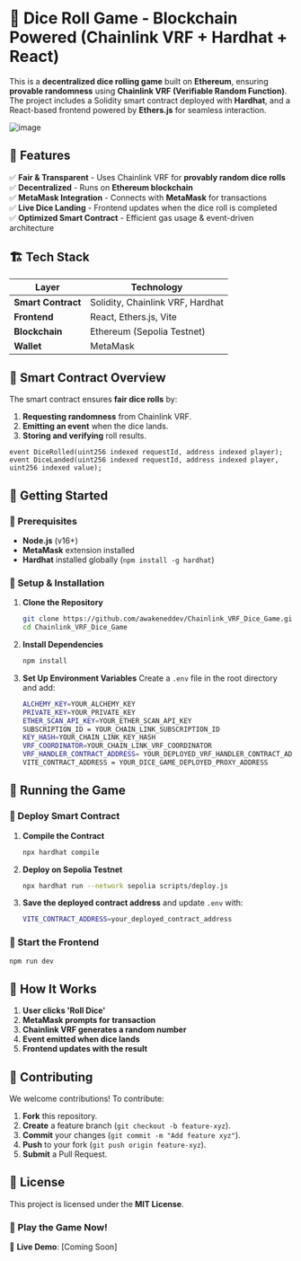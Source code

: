
# 🎲 Dice Roll Game - Blockchain Powered (Chainlink VRF + Hardhat + React)

This is a **decentralized dice rolling game** built on **Ethereum**, ensuring **provable randomness** using **Chainlink VRF (Verifiable Random Function)**. The project includes a Solidity smart contract deployed with **Hardhat**, and a React-based frontend powered by **Ethers.js** for seamless interaction.


![image](https://github.com/user-attachments/assets/c4693ad1-8530-4a84-ad74-059ef4a8ec80)

## 🚀 Features
✅ **Fair & Transparent** - Uses Chainlink VRF for **provably random dice rolls**  
✅ **Decentralized** - Runs on **Ethereum blockchain**  
✅ **MetaMask Integration** - Connects with **MetaMask** for transactions  
✅ **Live Dice Landing** - Frontend updates when the dice roll is completed  
✅ **Optimized Smart Contract** - Efficient gas usage & event-driven architecture  



## 🏗️ Tech Stack
| Layer       | Technology  |
|------------|------------|
| **Smart Contract** | Solidity, Chainlink VRF, Hardhat |
| **Frontend** | React, Ethers.js, Vite |
| **Blockchain** | Ethereum (Sepolia Testnet) |
| **Wallet** | MetaMask |


## 📜 Smart Contract Overview
The smart contract ensures **fair dice rolls** by:
1. **Requesting randomness** from Chainlink VRF.
2. **Emitting an event** when the dice lands.
3. **Storing and verifying** roll results.


```solidity
event DiceRolled(uint256 indexed requestId, address indexed player);
event DiceLanded(uint256 indexed requestId, address indexed player, uint256 indexed value);
```



## 🚀 Getting Started

### 📌 Prerequisites
- **Node.js** (v16+)
- **MetaMask** extension installed
- **Hardhat** installed globally (`npm install -g hardhat`)

### 🔧 Setup & Installation
1. **Clone the Repository**
   ```sh
   git clone https://github.com/awakeneddev/Chainlink_VRF_Dice_Game.git
   cd Chainlink_VRF_Dice_Game
   ```

2. **Install Dependencies**
   ```sh
   npm install
   ```

3. **Set Up Environment Variables**
   Create a `.env` file in the root directory and add:

    ```sh
   ALCHEMY_KEY=YOUR_ALCHEMY_KEY
   PRIVATE_KEY=YOUR_PRIVATE_KEY
   ETHER_SCAN_API_KEY=YOUR_ETHER_SCAN_API_KEY
   SUBSCRIPTION_ID = YOUR_CHAIN_LINK_SUBSCRIPTION_ID
   KEY_HASH=YOUR_CHAIN_LINK_KEY_HASH
   VRF_COORDINATOR=YOUR_CHAIN_LINK_VRF_COORDINATOR
   VRF_HANDLER_CONTRACT_ADDRESS= YOUR_DEPLOYED_VRF_HANDLER_CONTRACT_ADDRESS
   VITE_CONTRACT_ADDRESS = YOUR_DICE_GAME_DEPLOYED_PROXY_ADDRESS
   ```



## 🎲 Running the Game

### 🔹 Deploy Smart Contract
1. **Compile the Contract**
   ```sh
   npx hardhat compile
   ```

2. **Deploy on Sepolia Testnet**
   ```sh
   npx hardhat run --network sepolia scripts/deploy.js
   ```

3. **Save the deployed contract address** and update `.env` with:
   ```sh
   VITE_CONTRACT_ADDRESS=your_deployed_contract_address
   ```

### 🔹 Start the Frontend
```sh
npm run dev
```



## 🎯 How It Works
1. **User clicks 'Roll Dice'**
2. **MetaMask prompts for transaction**
3. **Chainlink VRF generates a random number**
4. **Event emitted when dice lands**
5. **Frontend updates with the result**



## 🤝 Contributing
We welcome contributions! To contribute:
1. **Fork** this repository.
2. **Create** a feature branch (`git checkout -b feature-xyz`).
3. **Commit** your changes (`git commit -m "Add feature xyz"`).
4. **Push** to your fork (`git push origin feature-xyz`).
5. **Submit** a Pull Request.



## 📜 License
This project is licensed under the **MIT License**.



### 🎲 Play the Game Now!  
🚀 **Live Demo**: [Coming Soon]
